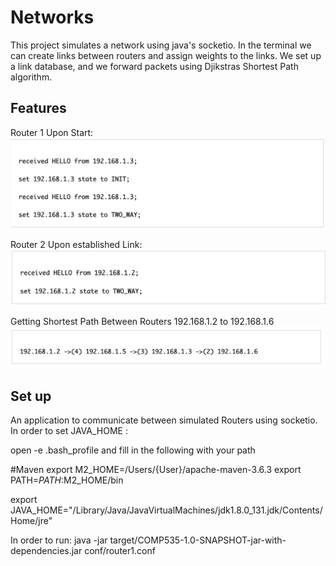# Networks
This project simulates a network using java's socketio. In the terminal we can create links between routers and assign weights to the links. We set up a link database, and we forward packets using Djikstras Shortest Path algorithm.

## Features
Router 1 Upon Start:
<img src="Packet Fowarding Router 2.png" />

Router 2 Upon established Link:
<img src="Packet Fowarding .png" />

Getting Shortest Path Between Routers 192.168.1.2 to 192.168.1.6
<img src="Shortest Path.png" />

## Set up

An application to communicate between simulated Routers using socketio.
In order to set JAVA_HOME :

open -e .bash_profile and fill in the following with your path

#Maven
export M2_HOME=/Users/{User}/apache-maven-3.6.3 
export PATH=$PATH:$M2_HOME/bin

export JAVA_HOME="/Library/Java/JavaVirtualMachines/jdk1.8.0_131.jdk/Contents/Home/jre"


In order to run: 
java -jar target/COMP535-1.0-SNAPSHOT-jar-with-dependencies.jar conf/router1.conf
